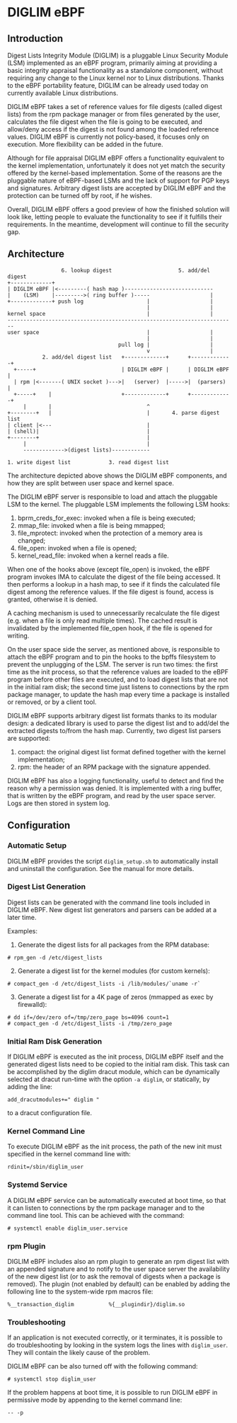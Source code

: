 # DIGLIM eBPF

## Introduction

Digest Lists Integrity Module (DIGLIM) is a pluggable Linux Security Module
(LSM) implemented as an eBPF program, primarily aiming at providing a basic
integrity appraisal functionality as a standalone component, without
requiring any change to the Linux kernel nor to Linux distributions. Thanks
to the eBPF portability feature, DIGLIM can be already used today on
currently available Linux distributions.

DIGLIM eBPF takes a set of reference values for file digests (called digest
lists) from the rpm package manager or from files generated by the user,
calculates the file digest when the file is going to be executed, and
allow/deny access if the digest is not found among the loaded reference
values. DIGLIM eBPF is currently not policy-based, it focuses only on
execution. More flexibility can be added in the future.

Although for file appraisal DIGLIM eBPF offers a functionality equivalent
to the kernel implementation, unfortunately it does not yet match the
security offered by the kernel-based implementation. Some of the reasons
are the pluggable nature of eBPF-based LSMs and the lack of support for PGP
keys and signatures. Arbitrary digest lists are accepted by DIGLIM eBPF and
the protection can be turned off by root, if he wishes.

Overall, DIGLIM eBPF offers a good preview of how the finished solution
will look like, letting people to evaluate the functionality to see if it
fulfills their requirements. In the meantime, development will continue to
fill the security gap.



## Architecture


                     6. lookup digest                     5. add/del digest
    +-------------+
    | DIGLIM eBPF |<---------( hash map )----------------------------
    |    (LSM)    |--------->( ring buffer )-----                   |
    +-------------+ push log                    |                   |
                                                |                   |
    kernel space                                |                   |
    ------------------------------------------------------------------------
    user space                                  |                   |
                                                |                   |
                                       pull log |                   |
                                                v                   |
               2. add/del digest list   +-------------+      +-------------+
      +-----+                           | DIGLIM eBPF |      | DIGLIM eBPF |
      | rpm |<-------( UNIX socket )--->|   (server)  |----->|  (parsers)  |
      +-----+    |                      +-------------+      +-------------+
         |       |                              ^
    +--------+   |                              |       4. parse digest list
    | client |<---                              |
    | (shell)|                                  |
    +--------+                                  |
         |                                      |
         ------------->(digest lists)------------

    1. write digest list            3. read digest list



The architecture depicted above shows the DIGLIM eBPF components, and how
they are split between user space and kernel space.

The DIGLIM eBPF server is responsible to load and attach the pluggable LSM
to the kernel. The pluggable LSM implements the following LSM hooks:

1. bprm_creds_for_exec: invoked when a file is being executed;
2. mmap_file: invoked when a file is being mmapped;
3. file_mprotect: invoked when the protection of a memory area is changed;
4. file_open: invoked when a file is opened;
5. kernel_read_file: invoked when a kernel reads a file.

When one of the hooks above (except file_open) is invoked, the eBPF
program invokes IMA to calculate the digest of the file being accessed. It
then performs a lookup in a hash map, to see if it finds the calculated file
digest among the reference values. If the file digest is found, access is
granted, otherwise it is denied.

A caching mechanism is used to unnecessarily recalculate the file digest
(e.g. when a file is only read multiple times). The cached result is
invalidated by the implemented file_open hook, if the file is opened for
writing.

On the user space side the server, as mentioned above, is responsible to
attach the eBPF program and to pin the hooks to the bpffs filesystem to
prevent the unplugging of the LSM. The server is run two times: the first
time as the init process, so that the reference values are loaded to the
eBPF program before other files are executed, and to load digest lists
that are not in the initial ram disk; the second time just listens to
connections by the rpm package manager, to update the hash map every time
a package is installed or removed, or by a client tool.

DIGLIM eBPF supports arbitrary digest list formats thanks to its modular
design: a dedicated library is used to parse the digest list and to add/del
the extracted digests to/from the hash map. Currently, two digest list
parsers are supported:

1. compact: the original digest list format defined together with the
kernel implementation;
2. rpm: the header of an RPM package with the signature appended.

DIGLIM eBPF has also a logging functionality, useful to detect and find the
reason why a permission was denied. It is implemented with a ring buffer,
that is written by the eBPF program, and read by the user space server.
Logs are then stored in system log.



## Configuration

### Automatic Setup

DIGLIM eBPF provides the script ``diglim_setup.sh`` to automatically
install and uninstall the configuration. See the manual for more details.


### Digest List Generation

Digest lists can be generated with the command line tools included in
DIGLIM eBPF. New digest list generators and parsers can be added at a later
time.

Examples:

1. Generate the digest lists for all packages from the RPM database:
```
# rpm_gen -d /etc/digest_lists
```

2. Generate a digest list for the kernel modules (for custom kernels):
```
# compact_gen -d /etc/digest_lists -i /lib/modules/`uname -r`
```

3. Generate a digest list for a 4K page of zeros (mmapped as exec by
firewalld):
```
# dd if=/dev/zero of=/tmp/zero_page bs=4096 count=1
# compact_gen -d /etc/digest_lists -i /tmp/zero_page
```


### Initial Ram Disk Generation

If DIGLIM eBPF is executed as the init process, DIGLIM eBPF itself and the
generated digest lists need to be copied to the initial ram disk. This task
can be accomplished by the diglim dracut module, which can be dynamically
selected at dracut run-time with the option ``-a diglim``, or statically,
by adding the line:

```
add_dracutmodules+=" diglim "
```

to a dracut configuration file.


### Kernel Command Line

To execute DIGLIM eBPF as the init process, the path of the new init must
specified in the kernel command line with:

```
rdinit=/sbin/diglim_user
```


### Systemd Service

A DIGLIM eBPF service can be automatically executed at boot time, so that
it can listen to connections by the rpm package manager and to the command
line tool. This can be achieved with the command:

```
# systemctl enable diglim_user.service
```


### rpm Plugin

DIGLIM eBPF includes also an rpm plugin to generate an rpm digest list with
an appended signature and to notify to the user space server the
availability of the new digest list (or to ask the removal of digests when
a package is removed). The plugin (not enabled by default) can be enabled
by adding the following line to the system-wide rpm macros file:

```
%__transaction_diglim           %{__plugindir}/diglim.so
```


### Troubleshooting

If an application is not executed correctly, or it terminates, it is
possible to do troubleshooting by looking in the system logs the lines with
``diglim_user``. They will contain the likely cause of the problem.

DIGLIM eBPF can be also turned off with the following command:

```
# systemctl stop diglim_user
```

If the problem happens at boot time, it is possible to run DIGLIM eBPF in
permissive mode by appending to the kernel command line:

```
-- -p
```
